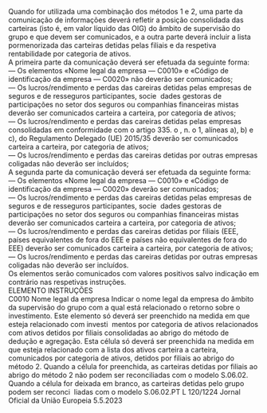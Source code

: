  
Quando for utilizada uma combinação dos métodos 1 e 2, uma parte da comunicação de informações deverá refletir a 
posição consolidada das carteiras (isto é, em valor líquido das OIG) do âmbito de supervisão do grupo e que devem ser 
comunicados, e a outra parte deverá incluir a lista pormenorizada das carteiras detidas pelas filiais e da respetiva 
rentabilidade por categoria de ativos.  
A primeira parte da comunicação deverá ser efetuada da seguinte forma:  
— Os elementos «Nome legal da empresa — C0010» e «Código de identificação da empresa — C0020» não deverão ser 
comunicados;  
— Os lucros/rendimento e perdas das careiras detidas pelas empresas de seguros e de resseguros participantes, socie ­
dades gestoras de participações no setor dos seguros ou companhias financeiras mistas deverão ser comunicados 
carteira a carteira, por categoria de ativos;  
— Os lucros/rendimento e perdas das careiras detidas pelas empresas consolidadas em conformidade com o 
artigo 335.  o , n.  o 1, alíneas a), b) e c), do Regulamento Delegado (UE) 2015/35 deverão ser comunicados carteira 
a carteira, por categoria de ativos;  
— Os lucros/rendimento e perdas das careiras detidas por outras empresas coligadas não deverão ser incluídos;  
A segunda parte da comunicação deverá ser efetuada da seguinte forma:  
— Os elementos «Nome legal da empresa — C0010» e «Código de identificação da empresa — C0020» deverão ser 
comunicados;  
— Os lucros/rendimento e perdas das careiras detidas pelas empresas de seguros e de resseguros participantes, socie ­
dades gestoras de participações no setor dos seguros ou companhias financeiras mistas deverão ser comunicados 
carteira a carteira, por categoria de ativos;  
— Os lucros/rendimento e perdas das careiras detidas por filiais (EEE, países equivalentes de fora do EEE e países não 
equivalentes de fora do EEE) deverão ser comunicados carteira a carteira, por categoria de ativos;  
— Os lucros/rendimento e perdas das careiras detidas por outras empresas coligadas não deverão ser incluídos.  
Os elementos serão comunicados com valores positivos salvo indicação em contrário nas respetivas instruções.  
ELEMENTO  INSTRUÇÕES  
C0010  Nome legal da empresa  Indicar o nome legal da empresa do âmbito da supervisão do grupo com a qual está 
relacionado o retorno sobre o investimento. 
Este elemento só deverá ser preenchido na medida em que esteja relacionado com investi ­
mentos por categoria de ativos relacionados com ativos detidos por filiais consolidadas ao 
abrigo do método de dedução e agregação. 
Esta célula só deverá ser preenchida na medida em que esteja relacionado com a lista dos 
ativos carteira a carteira, comunicados por categoria de ativos, detidos por filiais ao abrigo do 
método 2. 
Quando a célula for preenchida, as carteiras detidas por filiais ao abrigo do método 2 não 
podem ser reconciliadas com o modelo S.06.02. 
Quando a célula for deixada em branco, as carteiras detidas pelo grupo podem ser reconci ­
liadas com o modelo S.06.02.PT  L 120/1224 Jornal Oficial da União Europeia 5.5.2023
